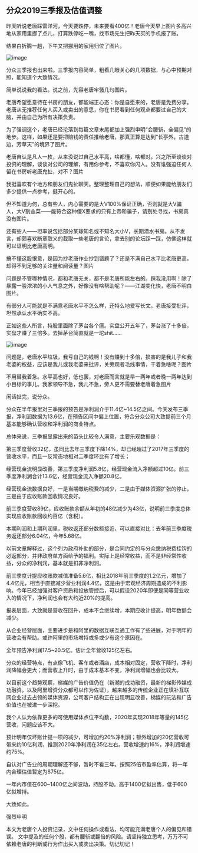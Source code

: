 ## 分众2019三季报及估值调整
昨天听说老唐踩雷洋河，今天要跌停，未来要看400亿！老唐今天早上图片多高兴地从家用里挪了点儿，打算跌停吃一嘴，找市场先生把昨天买的手机报了账。

结果白折腾一趟，下午又把挪用的家用归位了图片。

![image](https://github.com/fengyumozhu/tsf/assets/6201828/485fe32e-43c2-4c89-a79c-46b99aa69c91)




分众三季报也出来啦。三季报内容简单，粗看几眼关心的几项数据，与心中预期对照，能知道个大致情况。

简单说说我的看法。说之前，先容老唐牢骚几句图片。 

老唐希望愿意待在书房的朋友，都能端正心态：你是自愿来的，老唐是免费分享。老唐从无推荐任何人买入或卖出的意思，你在书房看到任何观点都要过自己的大脑，并由自己为所有决策负责。

为了强调这个，老唐已经沦落到每篇文章末尾都加上强烈申明“会腰斩，全偏见”的地步。这样，如果还是要把赔钱的责任推给老唐，那真正算是达到“长亭外，古道边，芳草天”的境界了图片。 

老唐自认是凡人一枚，从来没说过自己水平高，啥都懂，啥都对。兴之所至谈谈对投资的理解，谈谈对公司的理解，有用你参考，不喜欢你闪人。没有谁强迫任何人留在书房听老唐鬼扯，对不？图片

我挺喜欢有个地方和朋友们鬼扯聊天。整理整理自己的想法，顺便如果能给朋友们多少提供一点参考，挺开心的。

但不知道为何，总有些人，内心需要的是大V100%保证正确，否则就是大V骗人，大V割韭菜——能符合这种傻X要求的只有上帝和骗子，请别处寻找，书房真没有图片。

还有些人——坦率说包括部分某球知名或不知名大小V，长期潜水书房。从不发言，却颇喜欢断章取义的截取一些老唐的言论，拿去别的论坛踩一踩，仿佛这样就可以证明比老唐高明。

搞不懂这股恨意，是因为抄老唐作业抄到错题了？还是不满自己水平比老唐更高，却得不到足够的关注量和阅读量？图片 

问题是不管哪种情况，都和老唐无关，都不是老唐所能左右的。踩我没用啊！除了暴露一股浓浓的小人气息之外，好像没有啥帮助呢？——江湖变化快，老唐不明白图片。 

有部分人可能就是不满意老唐水平不怎么样，还特么地爱写长文。老唐接受批评，坦然承认水平确实不高。

正如这些人所言，持股里面除了茅台各个瘟。实盘公开五年了，茅台涨了十多倍，实盘才赚了三倍多。去掉茅台简直就是一坨shit……

![image](https://github.com/fengyumozhu/tsf/assets/6201828/81a94059-ccaf-40c1-a985-e301be64c290)


问题是，老唐水平垃圾，我亏自己的钱啊！没有赚到十多倍，损害的是我儿子和我老婆的权益，应该是我儿或我老婆来批评，关旁观者毛线事情，干着急啥呢？图片

不用替我着急。水平高也好，低也罢，对老唐而言就是早一两年或者晚一两年达到小目标的事儿。我家领导不急，我儿不急，旁人更不需要替老唐着急图片

闲话扯完，说分众。 

分众在半年报里对三季报的预告是净利润介于11.4亿~14.5亿之间。今天发布三季报，净利润数据为13.6亿，在预告区间中偏上位置，符合分众公司大致提前三个月基本能够确认营收和净利润的商业特点。 

总体来说，三季报显露出来的苗头比较令人满意，主要乐观数据是：

第三季度营收32亿，虽同比去年三季度下降14%，却已经超过了2017年三季度的营收水平，而且一反常态地相对二季度环比有了增长；

经营现金流明显改善，第三季度净利润5.8亿，经营现金流入净额超过10亿。前三季度净利润合计13.6亿，经营现金流入净额20.8亿。

经营现金流数据良好，一是当期缴纳税费的减少，二是由于媒体资源扩张的停止，三是由于应收账款回收情况良好。

前三季度营收89亿，应收账款余额从年初的48亿减少为43亿，说明前三季度总体实现应收账款回收约百亿（含税）。

本期利润和上期利润里，税收返还部分数额接近，可以直接对比：去年前三季度税务返还部分6.04亿，今年5.68亿。

以前文章解释过，这个列为政府补助的部分，是合同约定的与分众缴纳税费挂钩的必返部分，并非政府单方面给予的福利。实际上是经常收益，而不是非经常性收益，分众的净利润，基本就是扣非净利润。

前三季度计提应收账款减值准备5.6亿，相比2018年前三季度的1.2亿元，增加了4.4亿元，相当于直接减少营业利润4.4亿，这是由于宏观经济周期造成的不利影响。今年已经加强对客户资质和投放管控后，可以假设2020年即便是同等营业收入的情况下，净利润也会有大约近20%的提高。

报表层面，大致就是营收在回升，成本不会继续增，本期应收计提高，明年数额会减少。

从企业经营层面，主要进步是和阿里的数据互联互通工作有了些进展，对于明年的营收会有帮助。或许阿里的市场增持或多或少有这个原因在。

全年预告净利润17.5~20.5亿。估计全年营收125亿左右。

分众的经营特点，有点像飞机、客车或者酒店，成本相对固定，营收下降时，净利润降幅会更大；而营收上升时，由于成本基本不变，净利润增幅也会比较大。

以目前这个趋势观察，梯媒的广告价值仍在（新潮的成功融资，最新的梯影传媒成功融资，以及阿里增资分众都可以作为佐证），越来越多的传统企业正在填补互联网企业过去占领的媒体资源，公司客户结构正在出现明显改善，梯媒的玩法和广告价值也在被进一步深挖。

我个人认为依靠更多的可使用媒体点位平均数，2020年实现2018年等量的145亿营收，问题应该不大。

预计明年仅坏账计提一项的减少，可增加约20%净利润；额外增加的20亿营收可带来约10亿利润，推测2020年净利润在35亿左右。营收增速约16%，净利润增速约75%。

自认对广告业的周期理解还不够，暂时不看三年。按照25倍市盈率估算，将一年内合理估值暂定为875亿。

一年内市值在600~1400亿之间波动，持股不动。高于1400亿拟出售，低于600亿拟增持。

大致如此。

强烈申明

本文为老唐个人投资记录，文中任何操作或看法，均可能充满老唐个人的偏见和错误。
文中提及的任何个股，都有腰斩或翻倍的风险。请坚持独立思考，万万不可依赖老唐的判断或行为作出买入或卖出决策。切记切记！ 
